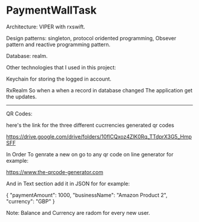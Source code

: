 # PaymentWallTask

Architecture: VIPER with rxswift.

Design patterns: singleton, protocol oridented programming, Obsever pattern and reactive programming pattern.

Database: realm.

Other technologies that I used in this project:

Keychain for storing the logged in account.

RxRealm So when a when a record in database changed The application get the updates.


----------------------------------------------------------------------------------------------------------------

QR Codes:

here's the link for the three different cucrrencies generated qr codes

https://drive.google.com/drive/folders/10flCQxoz4ZlK0Rq_TTdprX3G5_HmpSFF

In Order To genrate a new on go to any qr code on line generator for example:

https://www.the-qrcode-generator.com

And in Text section add it in JSON for for example:

{
"paymentAmount": 1000,
"businessName": "Amazon Product 2",
"currency": "GBP"
}

Note: Balance and Currency are radom for every new user.
